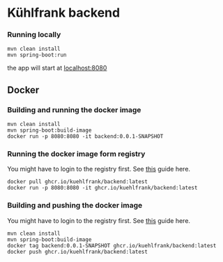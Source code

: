 # Kühlfrank backend

### Running locally
```
mvn clean install
mvn spring-boot:run
```
the app will start at [localhost:8080](http://localhost:8080)

## Docker
### Building and running the docker image
```
mvn clean install
mvn spring-boot:build-image
docker run -p 8080:8080 -it backend:0.0.1-SNAPSHOT
```

### Running the docker image form registry
You might have to login to the registry first. See [this](https://docs.github.com/en/free-pro-team@latest/packages/getting-started-with-github-container-registry/migrating-to-github-container-registry-for-docker-images#authenticating-with-the-container-registry) guide here.
```
docker pull ghcr.io/kuehlfrank/backend:latest
docker run -p 8080:8080 -it ghcr.io/kuehlfrank/backend:latest
```

### Building and pushing the docker image
You might have to login to the registry first. See [this](https://docs.github.com/en/free-pro-team@latest/packages/getting-started-with-github-container-registry/migrating-to-github-container-registry-for-docker-images#authenticating-with-the-container-registry) guide here.
```
mvn clean install
mvn spring-boot:build-image
docker tag backend:0.0.1-SNAPSHOT ghcr.io/kuehlfrank/backend:latest
docker push ghcr.io/kuehlfrank/backend:latest
```
